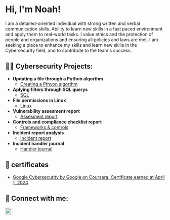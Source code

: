 <h1>Hi, I'm Noah!</h1>
  
I am a detailed-oriented individual with strong written and verbal communication skills. Ability to learn new skills in a fast paced environment and apply them to real-world tasks. I value ethics and the protection of people and organizations and ensuring all policies and laws are met. I am seeking a place to enhance my skills and learn new skills in the Cybersecurity field, and to contribute to the team's success.

<h2>👨‍💻 Cybersecurity Projects:</h2>

- <b>Updating a file through a Python algorthm</b>
  - [Creating a Pthyon algorthm](https://docs.google.com/document/d/1x1aSQ6Qte53nb2l_0elnKEM-fmTlduHFGPkgRdT35II/edit?usp=drive_link)
- <b>Aplying filters through SQL querys</b>
  - [SQL](https://docs.google.com/document/d/1mQlmDjdS8v8dJZQgttxP-r2YysRtmNA4QisAVX0EjY4/edit?usp=drive_link)
- <b>File permissions in Linux</b>
  - [Linux](https://docs.google.com/document/d/1E6Le8koDF60Cw0JGfYILKQXCQVsaLSA24bOj_MBmvLA/edit?usp=drive_link)
- <b>Vulnerability assesment report</b>
  - [Assesment report](https://docs.google.com/document/d/1hBNSJsIg2uQ-2alJtkxBxkKLbNY2dNoMSM2lwOsrmG4/edit?usp=drive_link)
- <b>Controls and compliance checklist report</b>
  - [Frameworks & controls](https://docs.google.com/document/d/184tbRZP4rwIa2HJSM60HvYn8GT6RdhHQPMxIS3wEkxw/edit?usp=drive_link)
- <b>Incident report analysis</b>
  - [Incident report](https://docs.google.com/document/d/1CtzNXIv1zq9_zN9QgjOjGgb9DBm6bUxN12vcCymBXQ8/edit?usp=drive_link&resourcekey=0-9XJzBA5SmVjl_q8k1s2Npg)
- <b>Incident handler journal</b>
  - [Handler journal](https://docs.google.com/document/d/1PretvvKO0hqu5-BXDooNobBp-Oo59NL2-_9g2L1Q0iA/edit?usp=drive_link)

<h2>📜 certificates</h2>

- [Google Cybersecurity by Google on Coursera. Certificate earned at April 1, 2024](https://coursera.org/share/fc24f441d1f3b6bec8556e125b0cde5e)

<h2> 🤳 Connect with me:</h2>

[<img align="left" alt="Noah Pless | LinkedIn" width="22px" src="https://cdn.jsdelivr.net/npm/simple-icons@v3/icons/linkedin.svg" />][linkedin]

[linkedin]: www.linkedin.com/in/noah-pless-2043b1281

<!--
**joshmadakor1/joshmadakor1** is a ✨ _special_ ✨ repository because its `README.md` (this file) appears on your GitHub profile.

Here are some ideas to get you started:

- 🔭 I’m currently working on ...
